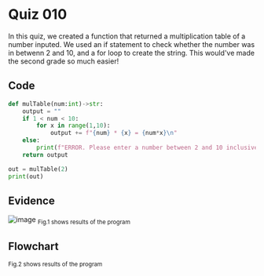 # Quiz 010
In this quiz, we created a function that returned a multiplication table of a number inputed. We used an if statement to check whether the number was in betwenn 2 and 10, and a for loop to create the string. This would've made the second grade so much easier!

## Code

```py
def mulTable(num:int)->str:
    output = ""
    if 1 < num < 10:
        for x in range(1,10):
            output += f"{num} * {x} = {num*x}\n"
    else:
        print(f"ERROR. Please enter a number between 2 and 10 inclusive.")
    return output

out = mulTable(2)
print(out)
```

## Evidence
![image](https://github.com/Amine-Itani/Unit-1/assets/123438294/2dd0372e-f22a-40ba-abb5-3dfa9fa2d9ba)
<sub>Fig.1 shows results of the program

## Flowchart

<sub>Fig.2 shows results of the program

